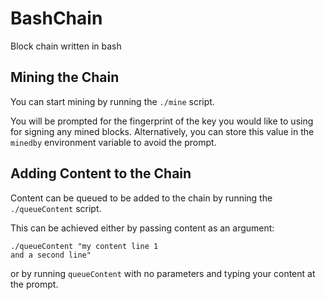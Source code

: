 # BashChain
Block chain written in bash

## Mining the Chain
You can start mining by running the `./mine` script.

You will be prompted for the fingerprint of the key you would like to using for signing any mined blocks.
Alternatively, you can store this value in the `minedby` environment variable to avoid the prompt.

## Adding Content to the Chain
Content can be queued to be added to the chain by running the `./queueContent` script.

This can be achieved either by passing content as an argument:
```
./queueContent "my content line 1 
and a second line"
```
or by running `queueContent` with no parameters and typing your content at the prompt. 
